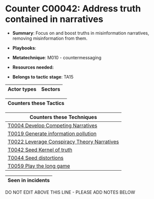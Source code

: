 # Counter C00042: Address truth contained in narratives

* **Summary**: Focus on and boost truths in misinformation narratives, removing misinformation from them. 

* **Playbooks**: 

* **Metatechnique**: M010 - countermessaging

* **Resources needed:** 

* **Belongs to tactic stage**: TA15


| Actor types | Sectors |
| ----------- | ------- |



| Counters these Tactics |
| ---------------------- |



| Counters these Techniques |
| ------------------------- |
| [T0004 Develop Competing Narratives](../../generated_pages/techniques/T0004.md) |
| [T0019 Generate information pollution](../../generated_pages/techniques/T0019.md) |
| [T0022 Leverage Conspiracy Theory Narratives](../../generated_pages/techniques/T0022.md) |
| [T0042 Seed Kernel of truth](../../generated_pages/techniques/T0042.md) |
| [T0044 Seed distortions](../../generated_pages/techniques/T0044.md) |
| [T0059 Play the long game](../../generated_pages/techniques/T0059.md) |



| Seen in incidents |
| ----------------- |


DO NOT EDIT ABOVE THIS LINE - PLEASE ADD NOTES BELOW